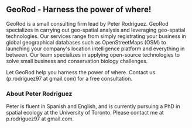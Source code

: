 ## GeoRod - Harness the power of where!

GeoRod is a small consulting firm lead by Peter Rodriguez.  GeoRod specializes in carrying out geo-spatial analysis and leveraging geo-spatial technologies.  Our services range from simply registrating your business in global geographical databases such as OpenStreetMaps (OSM) to launching your company's location intelligence platform and everything in between. Our team specializes in applying open-source technologies to solve small business and conservation biology challenges.

Let GeoRod help you harness the power of where.  Contact us (p.rodriguez97 at gmail.com) for a free consultation.

### About Peter Rodriguez

Peter is fluent in Spanish and English, and is currently pursuing a PhD in spatial ecology at the University of Toronto.  Please contact me at p.rodriguez97 at gmail.com. 
